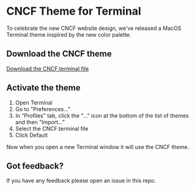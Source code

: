 # CNCF Theme for Terminal

To celebrate the new CNCF website design, we've released a MacOS Terminal theme inspired by the new color palette.

## Download the CNCF theme

[Download the CNCF.terminal file](https://raw.github.com/cncf/cncf.io/main/web/wp-content/themes/profian-twenty-two/source/terminal/CNCF.terminal.zip)

## Activate the theme

1. Open Terminal
2. Go to "Preferences..."
2. In "Profiles" tab, click the "..." icon at the bottom of the list of themes and then "Import..."
4. Select the CNCF.terminal file
5. Click Default

Now when you open a new Terminal window it will use the CNCF theme.

## Got feedback?

If you have any feedback please open an issue in this repo.
